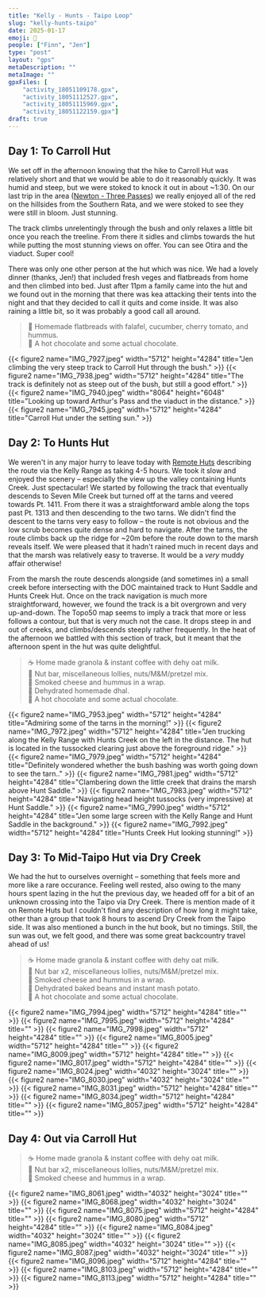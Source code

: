 ```yaml
---
title: "Kelly - Hunts - Taipo Loop"
slug: "kelly-hunts-taipo"
date: 2025-01-17
emoji: 🥾
people: ["Finn", "Jen"]
type: "post"
layout: "gps"
metaDescription: ""
metaImage: ""
gpxFiles: [
    "activity_18051109178.gpx",
    "activity_18051112527.gpx",
    "activity_18051115969.gpx",
    "activity_18051122159.gpx"]
draft: true
---
```


## Day 1: To Carroll Hut

We set off in the afternoon knowing that the hike to Carroll Hut was relatively short and that we would be able to do it reasonably quickly. It was humid and steep, but we were stoked to knock it out in about ~1:30. On our last trip in the area ([Newton - Three Passes](/posts/newton-three-passes/)) we really enjoyed all of the red on the hillsides from the Southern Rata, and we were stoked to see they were still in bloom. Just stunning.

The track climbs unrelentingly through the bush and only relaxes a little bit once you reach the treeline. From there it sidles and climbs towards the hut while putting the most stunning views on offer. You can see Otira and the viaduct. Super cool!

There was only one other person at the hut which was nice. We had a lovely dinner (thanks, Jen!) that included fresh veges and flatbreads from home and then climbed into bed. Just after 11pm a family came into the hut and we found out in the morning that there was kea attacking their tents into the night and that they decided to call it quits and come inside. It was also raining a little bit, so it was probably a good call all around.

> 🍴 Homemade flatbreads with falafel, cucumber, cherry tomato, and hummus.<br/>
> 🍫 A hot chocolate and some actual chocolate.

<div class="grid">
{{< figure2 name="IMG_7927.jpeg" width="5712" height="4284" title="Jen climbing the very steep track to Carroll Hut through the bush." >}}
{{< figure2 name="IMG_7938.jpeg" width="5712" height="4284" title="The track is definitely not as steep out of the bush, but still a good effort." >}}
{{< figure2 name="IMG_7940.jpeg" width="8064" height="6048" title="Looking up toward Arthur's Pass and the viaduct in the distance." >}}
{{< figure2 name="IMG_7945.jpeg" width="5712" height="4284" title="Carroll Hut under the setting sun." >}}
</div>

## Day 2: To Hunts Hut

We weren't in any major hurry to leave today with [Remote Huts](https://www.remotehuts.co.nz/hunts-creek-hut.html) describing the route via the Kelly Range as taking 4-5 hours. We took it slow and enjoyed the scenery – especially the view up the valley containing Hunts Creek. Just spectacular! We started by following the track that eventually descends to Seven Mile Creek but turned off at the tarns and veered towards Pt. 1411. From there it was a straightforward amble along the tops past Pt. 1313 and then descending to the two tarns. We didn't find the descent to the tarns very easy to follow – the route is not obvious and the low scrub becomes quite dense and hard to navigate. After the tarns, the route climbs back up the ridge for ~20m before the route down to the marsh reveals itself. We were pleased that it hadn't rained much in recent days and that the marsh was relatively easy to traverse. It would be a _very_ muddy affair otherwise!

From the marsh the route descends alongside (and sometimes in) a small creek before intersecting with the DOC maintained track to Hunt Saddle and Hunts Creek Hut. Once on the track navigation is much more straightforward, however, we found the track is a bit overgrown and very up-and-down. The Topo50 map seems to imply a track that more or less follows a contour, but that is very much not the case. It drops steep in and out of creeks, and climbs/descends steeply rather frequently. In the heat of the afternoon we battled with this section of track, but it meant that the afternoon spent in the hut was quite delightful.

> ☕️ Home made granola & instant coffee with dehy oat milk. <br/>
> 🥜 Nut bar, miscellaneous lollies, nuts/M&M/pretzel mix.<br/>
> 🌮 Smoked cheese and hummus in a wrap. <br/>
> 🍴 Dehydrated homemade dhal. <br/>
> 🍫 A hot chocolate and some actual chocolate.

<div class="grid">
{{< figure2 name="IMG_7953.jpeg" width="5712" height="4284" title="Admiring some of the tarns in the morning!" >}}
{{< figure2 name="IMG_7972.jpeg" width="5712" height="4284" title="Jen trucking along the Kelly Range with Hunts Creek on the left in  the distance. The hut is located in the tussocked clearing just above the foreground ridge." >}}
{{< figure2 name="IMG_7979.jpeg" width="5712" height="4284" title="Definitely wondered whether the bush bashing was worth going down to see the tarn.." >}}
{{< figure2 name="IMG_7981.jpeg" width="5712" height="4284" title="Clambering down the little creek that drains the marsh above Hunt Saddle." >}}
{{< figure2 name="IMG_7983.jpeg" width="5712" height="4284" title="Navigating head height tussocks (very impressive) at Hunt Saddle." >}}
{{< figure2 name="IMG_7990.jpeg" width="5712" height="4284" title="Jen some large screen with the Kelly Range and Hunt Saddle in the background." >}}
{{< figure2 name="IMG_7992.jpeg" width="5712" height="4284" title="Hunts Creek Hut looking stunning!" >}}
</div>

## Day 3: To Mid-Taipo Hut via Dry Creek

We had the hut to ourselves overnight – something that feels more and more like a rare occurance. Feeling well rested, also owing to the many hours spent lazing in the hut the previous day, we headed off for a bit of an unknown crossing into the Taipo via Dry Creek. There is mention made of it on Remote Huts but I couldn't find any description of how long it might take, other than a group that took 8 hours to ascend Dry Creek from the Taipo side. It was also mentioned a bunch in the hut book, but no timings. Still, the sun was out, we felt good, and there was some great backcountry travel ahead of us!


> ☕️ Home made granola & instant coffee with dehy oat milk. <br/>
> 🥜 Nut bar x2, miscellaneous lollies, nuts/M&M/pretzel mix.<br/>
> 🌮 Smoked cheese and hummus in a wrap. <br/>
> 🍴 Dehydrated baked beans and instant mash potato. <br/>
> 🍫 A hot chocolate and some actual chocolate.

<div class="grid">
{{< figure2 name="IMG_7994.jpeg" width="5712" height="4284" title="" >}}
{{< figure2 name="IMG_7995.jpeg" width="5712" height="4284" title="" >}}
{{< figure2 name="IMG_7998.jpeg" width="5712" height="4284" title="" >}}
{{< figure2 name="IMG_8005.jpeg" width="5712" height="4284" title="" >}}
{{< figure2 name="IMG_8009.jpeg" width="5712" height="4284" title="" >}}
{{< figure2 name="IMG_8017.jpeg" width="5712" height="4284" title="" >}}
{{< figure2 name="IMG_8024.jpeg" width="4032" height="3024" title="" >}}
{{< figure2 name="IMG_8030.jpeg" width="4032" height="3024" title="" >}}
{{< figure2 name="IMG_8031.jpeg" width="5712" height="4284" title="" >}}
{{< figure2 name="IMG_8034.jpeg" width="5712" height="4284" title="" >}}
{{< figure2 name="IMG_8057.jpeg" width="5712" height="4284" title="" >}}
</div>

## Day 4: Out via Carroll Hut

> ☕️ Home made granola & instant coffee with dehy oat milk. <br/>
> 🥜 Nut bar x2, miscellaneous lollies, nuts/M&M/pretzel mix.<br/>
> 🌮 Smoked cheese and hummus in a wrap. <br/>

<div class="grid">
{{< figure2 name="IMG_8061.jpeg" width="4032" height="3024" title="" >}}
{{< figure2 name="IMG_8068.jpeg" width="4032" height="3024" title="" >}}
{{< figure2 name="IMG_8075.jpeg" width="5712" height="4284" title="" >}}
{{< figure2 name="IMG_8080.jpeg" width="5712" height="4284" title="" >}}
{{< figure2 name="IMG_8084.jpeg" width="4032" height="3024" title="" >}}
{{< figure2 name="IMG_8085.jpeg" width="4032" height="3024" title="" >}}
{{< figure2 name="IMG_8087.jpeg" width="4032" height="3024" title="" >}}
{{< figure2 name="IMG_8096.jpeg" width="5712" height="4284" title="" >}}
{{< figure2 name="IMG_8103.jpeg" width="5712" height="4284" title="" >}}
{{< figure2 name="IMG_8113.jpeg" width="5712" height="4284" title="" >}}
</div>
</div>
